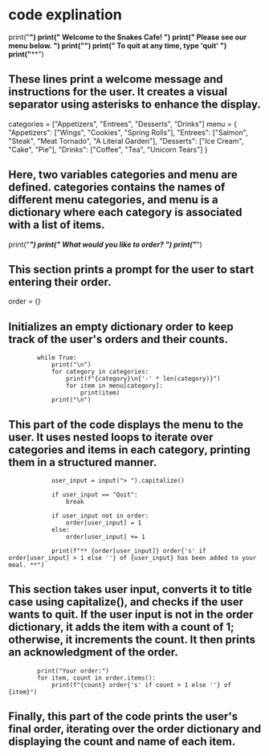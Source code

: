 # code explination

print("**************************************")
print("**    Welcome to the Snakes Cafe!   **")
print("**    Please see our menu below.    **")
print("**")
print("** To quit at any time, type 'quit' **") 
print("**************************************")
## These lines print a welcome message and instructions for the user. It creates a visual separator using asterisks to enhance the display.


categories = ["Appetizers", "Entrees", "Desserts", "Drinks"]
menu = {
    "Appetizers": ["Wings", "Cookies", "Spring Rolls"],
    "Entrees": ["Salmon", "Steak", "Meat Tornado", "A Literal Garden"],
    "Desserts": ["Ice Cream", "Cake", "Pie"],
    "Drinks": ["Coffee", "Tea", "Unicorn Tears"]
}
## Here, two variables categories and menu are defined. categories contains the names of different menu categories, and menu is a dictionary where each category is associated with a list of items.


print("***********************************")
print("** What would you like to order? **")
print("***********************************")
## This section prints a prompt for the user to start entering their order.


order = {}
## Initializes an empty dictionary order to keep track of the user's orders and their counts.


            while True:
                print("\n")
                for category in categories:
                    print(f"{category}\n{'-' * len(category)}")
                    for item in menu[category]:
                        print(item)
                print("\n")
## This part of the code displays the menu to the user. It uses nested loops to iterate over categories and items in each category, printing them in a structured manner.


                user_input = input("> ").capitalize()

                if user_input == "Quit":
                    break

                if user_input not in order:
                    order[user_input] = 1
                else:
                    order[user_input] += 1

                print(f"** {order[user_input]} order{'s' if order[user_input] > 1 else ''} of {user_input} has been added to your meal. **")

## This section takes user input, converts it to title case using capitalize(), and checks if the user wants to quit. If the user input is not in the order dictionary, it adds the item with a count of 1; otherwise, it increments the count. It then prints an acknowledgment of the order.


            print("Your order:")
            for item, count in order.items():
                print(f"{count} order{'s' if count > 1 else ''} of {item}")
                
## Finally, this part of the code prints the user's final order, iterating over the order dictionary and displaying the count and name of each item.